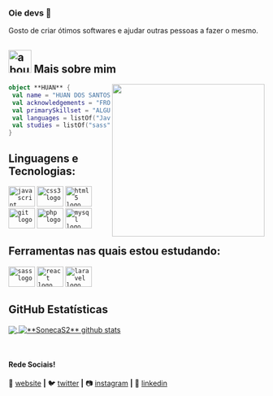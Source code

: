 ### Oie devs 👋
Gosto de criar ótimos softwares e ajudar outras pessoas a fazer o mesmo.

###

## <img width="45" alt="about" src="https://raw.github.com/elizarov/elizarov/master/about.png"> Mais sobre mim
<img align="right" width="300" src="https://i2.wp.com/allhtaccess.info/wp-content/uploads/2018/03/programming.gif?fit=1281%2C716&ssl=1" />

```kotlin
object **HUAN** {
 val name = "HUAN DOS SANTOS SALOMÃO"
 val acknowledgements = "FRONT-END"
 val primarySkillset = "ALGUMAS HABILIDADES"
 val languages = listOf("JavaScript", "php", "MySQL", "git", "css3") 
 val studies = listOf("sass", "reactJs", "laravel")
}
```



## **Linguagens e Tecnologias:**  


<div align="left">
  <code><img src="https://cdn.jsdelivr.net/gh/devicons/devicon/icons/javascript/javascript-original.svg" height="40" width="52" alt="javascript logo"  /></code>
  <code><img src="https://cdn.jsdelivr.net/gh/devicons/devicon/icons/css3/css3-original.svg" height="40" width="52" alt="css3 logo"  /></code>
  <code><img src="https://cdn.jsdelivr.net/gh/devicons/devicon/icons/html5/html5-original.svg" height="40" width="52" alt="html5 logo"  /></code>
  <code><img src="https://cdn.jsdelivr.net/gh/devicons/devicon/icons/git/git-original.svg" height="40" width="52" alt="git logo"  /></code>
  <code><img src="https://cdn.jsdelivr.net/gh/devicons/devicon/icons/php/php-original.svg" height="40" width="52" alt="php logo"/></code>
  <code><img src="https://cdn.jsdelivr.net/gh/devicons/devicon/icons/mysql/mysql-original.svg" height="40" width="52" alt="mysql logo"/></code>
</div>



## **Ferramentas nas quais estou estudando:** 

<div align="left">
  <code><img src="https://cdn.jsdelivr.net/gh/devicons/devicon/icons/sass/sass-original.svg" height="40" width="52" alt="sass logo"  /></code>
  <code><img src="https://cdn.jsdelivr.net/gh/devicons/devicon/icons/react/react-original.svg" height="40" width="52" alt="react logo"  /></code>
  <code><img src="https://cdn.jsdelivr.net/gh/devicons/devicon/icons/laravel/laravel-plain-wordmark.svg" height="40" width="52" alt="laravel logo"  /></code>
</div>

## **GitHub Estatísticas**

<a href="https://github.com/Gurupreet">
  <img align="center" src="https://github-readme-stats.vercel.app/api/top-langs/?username=SonecaS2&theme=dracula&hide_langs_below=1" />
</a>

<a href="https://github.com/Gurupreet">
 <img align="center" src="https://github-readme-stats.vercel.app/api?username=SonecaS2&show_icons=true&theme=dracula&line_height=27" alt="**SonecaS2** github stats"/>
</a>

[website]: https://sonecoode.netlify.app/
[twitter]: https://twitter.com/SonecaHuan
[instagram]: https://www.instagram.com/sone.code/
[linkedin]: https://www.linkedin.com/in/huan-dos-santos-salom%C3%A3o-672115213/
<br>

#### Rede Sociais!

🏡 [website][website] **|** 
🐦 [twitter][twitter] **|** 
📷 [instagram][instagram] **|** 
👔 [linkedin][linkedin]



